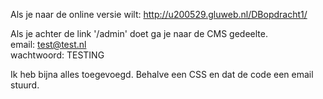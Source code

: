 Als je naar de online versie wilt: http://u200529.gluweb.nl/DBopdracht1/

Als je achter de link '/admin' doet ga je naar de CMS gedeelte.<br>
email: test@test.nl<br>
wachtwoord: TESTING

Ik heb bijna alles toegevoegd. Behalve een CSS en dat de code een email stuurd.
